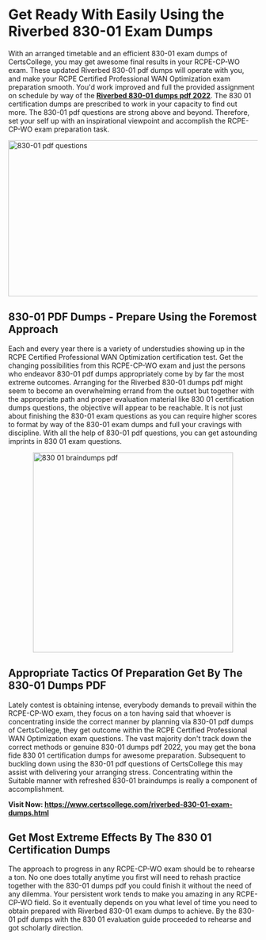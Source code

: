 <h1><strong>Get Ready With Easily Using the Riverbed 830-01 Exam Dumps&nbsp;</strong></h1>
<p><span style="font-weight: 400;">With an arranged timetable and an efficient  830-01 exam dumps of CertsCollege, you may get awesome final results in your RCPE-CP-WO exam. These updated Riverbed 830-01 pdf dumps will operate with you, and make your RCPE Certified Professional WAN Optimization exam preparation smooth. You'd work improved and full the provided assignment on schedule by way of the <strong><a href="https://www.certscollege.com/riverbed-830-01-exam-dumps.html">Riverbed 830-01 dumps pdf 2022</a></strong>. The 830 01 certification dumps are prescribed to work in your capacity to find out more. The  830-01 pdf questions are strong above and beyond. Therefore, set your self up with an inspirational viewpoint and accomplish the RCPE-CP-WO exam preparation task.&nbsp;</span></p>
<p><span style="font-weight: 400;"><img style="display: block; margin-left: auto; margin-right: auto;" src="https://i.ibb.co/CPDK3ps/Yellow-and-Blue-Initiative-Blog-Banner.png" alt="830-01 pdf questions" width="559" height="315" /></span></p>
<h2><strong>830-01 PDF Dumps - Prepare Using the Foremost Approach</strong></h2>
<p><span style="font-weight: 400;">Each and every year there is a variety of understudies showing up in the RCPE Certified Professional WAN Optimization certification test. Get the changing possibilities from this RCPE-CP-WO exam and just the persons who endeavor 830-01 pdf dumps appropriately come by by far the most extreme outcomes. Arranging for the Riverbed 830-01 dumps pdf might seem to become an overwhelming errand from the outset but together with the appropriate path and proper evaluation material like 830 01 certification dumps questions, the objective will appear to be reachable. It is not just about finishing the 830-01 exam questions as you can require higher scores to format by way of the 830-01 exam dumps and full your cravings with discipline. With all the help of 830-01 pdf questions, you can get astounding imprints in 830 01 exam questions.</span></p>
<p><span style="font-weight: 400;"><a href="https://bit.ly/3lAefvo"><img style="display: block; margin-left: auto; margin-right: auto;" src="https://i.ibb.co/9tMrhdY/Teacher-Appreciation-Invitation.png" alt="830 01 braindumps pdf " width="404" height="404" /></a></span></p>
<h2><strong>Appropriate Tactics Of Preparation Get By The 830-01 Dumps PDF</strong></h2>
<p><span style="font-weight: 400;">Lately contest is obtaining intense, everybody demands to prevail within the RCPE-CP-WO exam, they focus on a ton having said that whoever is concentrating inside the correct manner by planning via 830-01 pdf dumps of CertsCollege, they get outcome within the RCPE Certified Professional WAN Optimization exam questions. The vast majority don't track down the correct methods or genuine 830-01 dumps pdf 2022, you may get the bona fide 830 01 certification dumps for awesome preparation. Subsequent to buckling down using the  830-01 pdf questions of CertsCollege this may assist with delivering your arranging stress. Concentrating within the Suitable manner with refreshed 830-01 braindumps is really a component of accomplishment.</span></p>
<p><span style="font-weight: 400;"><strong>Visit Now: <a href="https://www.certscollege.com/riverbed-830-01-exam-dumps.html">https://www.certscollege.com/riverbed-830-01-exam-dumps.html</a></strong></span></p>
<h2><strong>Get Most Extreme Effects By The 830 01 Certification Dumps</strong></h2>
<p><span style="font-weight: 400;">The approach to progress in any RCPE-CP-WO exam should be to rehearse a ton. No one does totally anytime you first will need to rehash practice together with the 830-01 dumps pdf you could finish it without the need of any dilemma. Your persistent work tends to make you amazing in any RCPE-CP-WO field. So it eventually depends on you what level of time you need to obtain prepared with Riverbed 830-01 exam dumps to achieve. By the 830-01 pdf dumps with the 830 01 evaluation guide proceeded to rehearse and got scholarly direction.</span></p>
